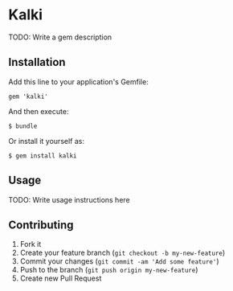 # Kalki

TODO: Write a gem description

## Installation

Add this line to your application's Gemfile:

    gem 'kalki'

And then execute:

    $ bundle

Or install it yourself as:

    $ gem install kalki

## Usage

TODO: Write usage instructions here

## Contributing

1. Fork it
2. Create your feature branch (`git checkout -b my-new-feature`)
3. Commit your changes (`git commit -am 'Add some feature'`)
4. Push to the branch (`git push origin my-new-feature`)
5. Create new Pull Request
